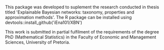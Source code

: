 This package was developed to suplement the research conducted in thesis titled 'Explainable Bayesian networks: taxonomy, properties and approximation methods'. The R package can be installed using devtools::install_github('iEna101/XBN')

This work is submitted in partial fulfilment of the requirements of the degree PhD (Mathematical Statistics) in the Faculty of Economic and Management Sciences, University of Pretoria.

